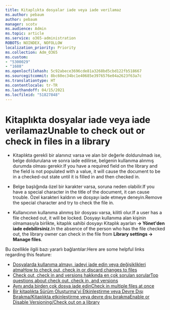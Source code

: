 ```yaml
---
title: Kitaplıkta dosyalar iade veya iade verilamaz
ms.author: pebaum
author: pebaum
manager: scotv
ms.audience: Admin
ms.topic: article
ms.service: o365-administration
ROBOTS: NOINDEX, NOFOLLOW
localization_priority: Priority
ms.collection: Adm_O365
ms.custom:
- "5300029"
- "1688"
ms.openlocfilehash: 5c92abece3696cde81a3268bd5cbd122fb518667
ms.sourcegitcommit: 8bc60ec34bc1e40685e3976576e04a2623f63a7c
ms.translationtype: HT
ms.contentlocale: tr-TR
ms.lasthandoff: 04/15/2021
ms.locfileid: "51827848"
---
```

# <a name="unable-to-check-out-or-check-in-files-in-a-library"></a><span data-ttu-id="27171-102">Kitaplıkta dosyalar iade veya iade verilamaz</span><span class="sxs-lookup"><span data-stu-id="27171-102">Unable to check out or check in files in a library</span></span>

- <span data-ttu-id="27171-103">Kitaplıkta gerekli bir alanınız varsa ve alan bir değerle doldurulmadı ise, belge doldurulana ve sonra iade edilirse, belgenin kullanıma alınmış durumda olması gerekir.</span><span class="sxs-lookup"><span data-stu-id="27171-103">If you have a required field on the library and the field is not populated with a value, it will cause the document to be in a checked-out state until it is filled in and then checked in.</span></span>

- <span data-ttu-id="27171-104">Belge başlığında özel bir karakter varsa, soruna neden olabilir.</span><span class="sxs-lookup"><span data-stu-id="27171-104">If you have a special character in the title of the document, it can cause trouble.</span></span> <span data-ttu-id="27171-105">Özel karakteri kaldırın ve dosyayı iade etmeye deneyin.</span><span class="sxs-lookup"><span data-stu-id="27171-105">Remove the special character and try to check the file in.</span></span>

- <span data-ttu-id="27171-106">Kullanıcının kullanıma alınmış bir dosyası varsa, kilitli olur.</span><span class="sxs-lookup"><span data-stu-id="27171-106">If a user has a file checked out, it will be locked.</span></span>  <span data-ttu-id="27171-107">Dosyayı kullanıma alan kişinin olmamasıyla birlikte, kitaplık sahibi dosyayı Kitaplık ayarları **-> Yönet'den iade edebilirsiniz.**</span><span class="sxs-lookup"><span data-stu-id="27171-107">In the absence of the person who has the file checked out, the library owner can check in the file from **Library settings -> Manage files**.</span></span>

<span data-ttu-id="27171-108">Bu özellikle ilgili bazı yararlı bağlantılar:</span><span class="sxs-lookup"><span data-stu-id="27171-108">Here are some helpful links regarding this feature:</span></span>

- [<span data-ttu-id="27171-109">Dosyalarda kullanıma almayı, iadeyi iade edin veya değişiklikleri atma</span><span class="sxs-lookup"><span data-stu-id="27171-109">How to check out, check in or discard changes to files</span></span>](https://support.office.com/article/check-out-check-in-or-discard-changes-to-files-in-a-library-7e2c12a9-a874-4393-9511-1378a700f6de)
- [<span data-ttu-id="27171-110">Check out, check in and versions hakkında en çok sorulan sorular</span><span class="sxs-lookup"><span data-stu-id="27171-110">Top questions about check out, check in, and versions</span></span>](https://support.office.com/article/Top-questions-about-check-out-check-in-and-versions-7E941339-E972-4C7A-A79A-80A1FCF84076)
- [<span data-ttu-id="27171-111">Aynı anda birden çok dosya iade edin</span><span class="sxs-lookup"><span data-stu-id="27171-111">Check in multiple files at once</span></span>](https://support.office.com/article/check-out-check-in-or-discard-changes-to-files-in-a-library-7e2c12a9-a874-4393-9511-1378a700f6de)
- [<span data-ttu-id="27171-112">Bir kitaplıkta Sürüm Oluşturma'yi Etkinleştirme veya Devre Dışı Bırakma/Kitaplıkta etkinleştirme veya devre dışı bırakma</span><span class="sxs-lookup"><span data-stu-id="27171-112">Enable or Disable Versioning/Check out on a library</span></span>](https://support.office.com/article/enable-and-configure-versioning-for-a-list-or-library-1555d642-23ee-446a-990a-bcab618c7a37)
